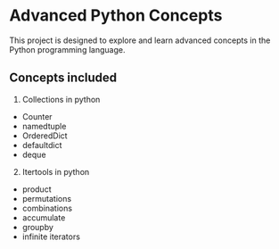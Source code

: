 # Advanced Python Concepts

This project is designed to explore and learn advanced concepts in the Python programming language.

## Concepts included

1. Collections in python 
- Counter
- namedtuple
- OrderedDict
- defaultdict
- deque

2. Itertools in python

- product
- permutations
- combinations
- accumulate
- groupby
- infinite iterators
